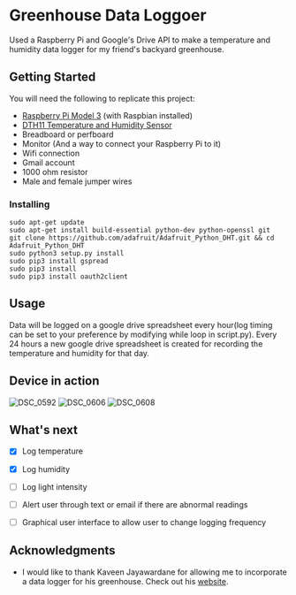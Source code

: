 # Greenhouse Data Loggoer

Used a Raspberry Pi and Google's Drive API to make a temperature and humidity data logger for my friend's backyard greenhouse.

## Getting Started

You will need the following to replicate this project:

* [Raspberry Pi Model 3](https://www.raspberrypi.org/products/) (with Raspbian installed)
* [DTH11 Temperature and Humidity Sensor](https://www.adafruit.com/product/386)
* Breadboard or perfboard
* Monitor (And a way to connect your Raspberry Pi to it)
* Wifi connection
* Gmail account
* 1000 ohm resistor 
* Male and female jumper wires


### Installing

```
sudo apt-get update
sudo apt-get install build-essential python-dev python-openssl git
git clone https://github.com/adafruit/Adafruit_Python_DHT.git && cd Adafruit_Python_DHT
sudo python3 setup.py install
sudo pip3 install gspread
sudo pip3 install 
sudo pip3 install oauth2client
```

## Usage

Data will be logged on a google drive spreadsheet every hour(log timing can be set to your preference by modifying while loop in script.py). Every 24 hours a new google drive spreadsheet is created for recording the temperature and humidity for that day.

## Device in action
![DSC_0592](https://user-images.githubusercontent.com/42727015/63071603-f2b53800-beed-11e9-8729-f1886ba204f8.JPG)
![DSC_0606](https://user-images.githubusercontent.com/42727015/63071746-7a02ab80-beee-11e9-9d16-2113809b0d4e.JPG)
![DSC_0608](https://user-images.githubusercontent.com/42727015/63071907-204eb100-beef-11e9-9403-30da0b6c3d11.JPG)



## What's next
- [x] Log temperature
- [x] Log humidity
- [ ] Log light intensity
- [ ] Alert user through text or email if there are abnormal readings
- [ ] Graphical user interface to allow user to change logging frequency




## Acknowledgments

* I would like to thank Kaveen Jayawardane for allowing me to incorporate a data logger for his greenhouse. Check out his [website](www.thesamakamicollection.org).
